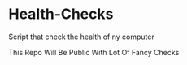 # Health-Checks
Script that check the health of ny computer 

This Repo Will Be Public With Lot Of Fancy Checks
